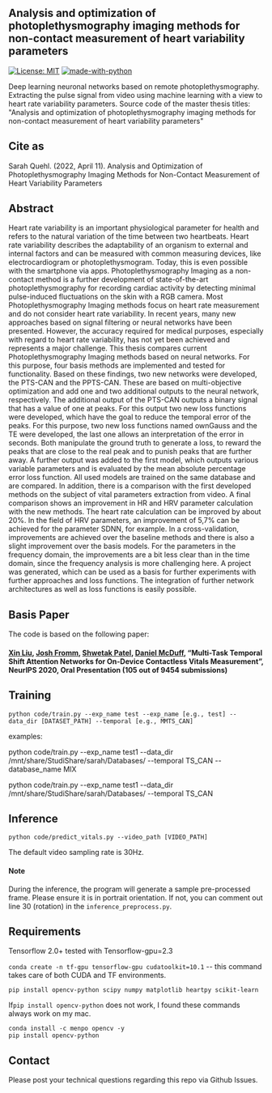 ## Analysis and optimization of photoplethysmography imaging methods for non-contact measurement of heart variability parameters

[![License: MIT](https://img.shields.io/badge/License-MIT-yellow.svg)](https://opensource.org/licenses/MIT)
[![made-with-python](https://img.shields.io/badge/Made%20with-Python-1f425f.svg)](https://www.python.org/)

Deep learning neuronal networks based on remote photoplethysmography. Extracting the pulse signal from video using machine learning with a view to heart rate variability parameters.
Source code of the master thesis titles: "Analysis and optimization of photoplethysmography imaging methods for non-contact measurement of heart variability parameters"

## Cite as

Sarah Quehl. (2022, April 11). Analysis and Optimization of Photoplethysmography Imaging Methods for Non-Contact Measurement of Heart Variability Parameters

## Abstract 
Heart rate variability is an important physiological parameter for health and refers to the natural
variation of the time between two heartbeats. Heart rate variability describes the adaptability of an
organism to external and internal factors and can be measured with common measuring devices, like
electrocardiogram or photoplethysmogram. Today, this is even possible with the smartphone via apps.
Photoplethysmography Imaging as a non-contact method is a further development of state-of-the-art
photoplethysmography for recording cardiac activity by detecting minimal pulse-induced fluctuations
on the skin with a RGB camera. Most Photoplethysmography Imaging methods focus on heart rate
measurement and do not consider heart rate variability. In recent years, many new approaches based
on signal filtering or neural networks have been presented. However, the accuracy required for medical
purposes, especially with regard to heart rate variability, has not yet been achieved and represents a
major challenge.
This thesis compares current Photoplethysmography Imaging methods based on neural networks. For
this purpose, four basis methods are implemented and tested for functionality. Based on these findings,
two new networks were developed, the PTS-CAN and the PPTS-CAN. These are based on multi-objective
optimization and add one and two additional outputs to the neural network, respectively. The additional
output of the PTS-CAN outputs a binary signal that has a value of one at peaks. For this output two new
loss functions were developed, which have the goal to reduce the temporal error of the peaks. For this
purpose, two new loss functions named ownGauss and the TE were developed, the last one allows an
interpretation of the error in seconds. Both manipulate the ground truth to generate a loss, to reward
the peaks that are close to the real peak and to punish peaks that are further away. A further output
was added to the first model, which outputs various variable parameters and is evaluated by the mean
absolute percentage error loss function. All used models are trained on the same database and are
compared. In addition, there is a comparison with the first developed methods on the subject of vital
parameters extraction from video. A final comparison shows an improvement in HR and HRV parameter
calculation with the new methods. The heart rate calculation can be improved by about 20%. In the field
of HRV parameters, an improvement of 5,7% can be achieved for the parameter SDNN, for example.
In a cross-validation, improvements are achieved over the baseline methods and there is also a slight
improvement over the basis models. For the parameters in the frequency domain, the improvements are
a bit less clear than in the time domain, since the frequency analysis is more challenging here.
A project was generated, which can be used as a basis for further experiments with further approaches
and loss functions. The integration of further network architectures as well as loss functions is easily
possible.


## Basis Paper
The code is based on the following paper:
#### [Xin Liu](https://homes.cs.washington.edu/~xliu0/), [Josh Fromm](https://www.linkedin.com/in/josh-fromm-2a4a2258/), [Shwetak Patel](https://ubicomplab.cs.washington.edu/members/), [Daniel McDuff](https://www.microsoft.com/en-us/research/people/damcduff/), “Multi-Task Temporal Shift Attention Networks for On-Device Contactless Vitals Measurement”, NeurIPS 2020, Oral Presentation (105 out of 9454 submissions)

## Training

`python code/train.py --exp_name test --exp_name [e.g., test] --data_dir [DATASET_PATH] --temporal [e.g., MMTS_CAN]`

examples:

python code/train.py --exp_name test1 --data_dir /mnt/share/StudiShare/sarah/Databases/ --temporal TS_CAN --database_name MIX

python code/train.py --exp_name test1 --data_dir /mnt/share/StudiShare/sarah/Databases/ --temporal TS_CAN


## Inference

`python code/predict_vitals.py --video_path [VIDEO_PATH]`

The default video sampling rate is 30Hz.

#### Note

During the inference, the program will generate a sample pre-processed frame. Please ensure it is in portrait orientation. If not, you can comment out line 30 (rotation) in the `inference_preprocess.py`.


## Requirements


Tensorflow 2.0+
tested with Tensorflow-gpu=2.3

`conda create -n tf-gpu tensorflow-gpu cudatoolkit=10.1` -- this command takes care of both CUDA and TF environments.

`pip install opencv-python scipy numpy matplotlib heartpy scikit-learn`

If`pip install opencv-python` does not work, I found these commands always work on my mac.

```
conda install -c menpo opencv -y
pip install opencv-python
```

## Contact

Please post your technical questions regarding this repo via Github Issues.
